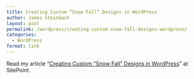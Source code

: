```yaml
---
title: Creating Custom “Snow Fall” Designs in WordPress
author: James Steinbach
layout: post
permalink: /wordpress/creating-custom-snow-fall-designs-wordpress/
categories:
  - WordPress
format: link
---
```

Read my article &#8220;<a title="Creating Custom “Snow Fall” Designs in WordPress" href="http://www.sitepoint.com/acf-flexible-content-fields/" target="_blank">Creating Custom “Snow Fall” Designs in WordPress</a>&#8221; at SitePoint.
